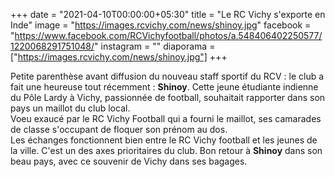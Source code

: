 +++
date = "2021-04-10T00:00:00+05:30"
title = "Le RC Vichy s'exporte en Inde"
image = "https://images.rcvichy.com/news/shinoy.jpg"
facebook = "https://www.facebook.com/RCVichyfootball/photos/a.548406402250577/1220068291751048/"
instagram = ""
diaporama = ["https://images.rcvichy.com/news/shinoy.jpg"]
+++

Petite parenthèse avant diffusion du nouveau staff sportif du RCV : le club a fait une heureuse tout récemment : **Shinoy**. Cette jeune étudiante indienne du Pôle Lardy à Vichy, passionnée de football, souhaitait rapporter dans son pays un maillot du club local.  
Voeu exaucé par le RC Vichy Football qui a fourni le maillot, ses camarades de classe s'occupant de floquer son prénom au dos.  
Les échanges fonctionnent bien entre le RC Vichy football et les jeunes de la ville. C'est un des axes prioritaires du club.
Bon retour à **Shinoy** dans son beau pays, avec ce souvenir de Vichy dans ses bagages.
